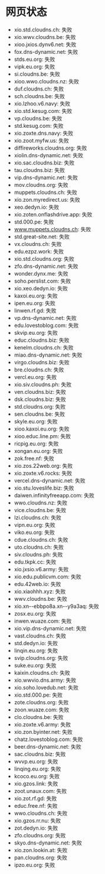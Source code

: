 # 网页状态
- xio.std.cloudns.ch: 失败
- xio.wwv.cloudns.be: 失败
- xioo.jxios.dynv6.net: 失败
- fox.dns-dynamic.net: 失败
- stds.eu.org: 失败
- vipk.eu.org: 失败
- si.cloudns.be: 失败
- xioo.wwo.cloudns.nz: 失败
- duf.cloudns.ch: 失败
- sch.cloudns.be: 失败
- xio.lzhoo.v6.navy: 失败
- xio.std.kesug.com: 失败
- vp.cloudns.be: 失败
- std.kesug.com: 失败
- xio.zoxte.dns.navy: 失败
- xio.zoot.myfw.us: 失败
- diffireworks.cloudns.org: 失败
- xiolin.dns-dynamic.net: 失败
- xio.sac.cloudns.biz: 失败
- tau.cloudns.biz: 失败
- vip.dns-dynamic.net: 失败
- mov.cloudns.org: 失败
- muppets.cloudns.ch: 失败
- xio.zon.myredirect.us: 失败
- xeo.dedyn.io: 失败
- xio.zoten.onflashdrive.app: 失败
- std.000.pe: 失败
- www.muppets.cloudns.ch: 失败
- std.great-site.net: 失败
- vx.cloudns.ch: 失败
- edu.ezpz.work: 失败
- xio.std.cloudns.org: 失败
- zfo.dns-dynamic.net: 失败
- wonder.dynx.me: 失败
- soho.perslist.com: 失败
- xio.xeo.dedyn.io: 失败
- kaxoi.eu.org: 失败
- ipen.eu.org: 失败
- linwen.rf.gd: 失败
- vp.dns-dynamic.net: 失败
- edu.lovestoblog.com: 失败
- skvip.eu.org: 失败
- educ.cloudns.biz: 失败
- kenelm.cloudns.ch: 失败
- miao.dns-dynamic.net: 失败
- virgo.cloudns.biz: 失败
- bre.cloudns.ch: 失败
- vercl.eu.org: 失败
- xio.siv.cloudns.ph: 失败
- ven.cloudns.biz: 失败
- dsk.cloudns.biz: 失败
- std.cloudns.org: 失败
- sen.cloudns.be: 失败
- skyle.eu.org: 失败
- xioo.kaxoi.eu.org: 失败
- xioo.educ.line.pm: 失败
- ricpig.eu.org: 失败
- xongan.eu.org: 失败
- zok.free.nf: 失败
- xio.zos.22web.org: 失败
- xio.zoxte.v6.rocks: 失败
- vercel.dns-dynamic.net: 失败
- xio.stu.loveslife.biz: 失败
- daiwen.infinityfreeapp.com: 失败
- wwo.cloudns.nz: 失败
- vice.cloudns.be: 失败
- lzi.cloudns.ch: 失败
- vipn.eu.org: 失败
- viko.eu.org: 失败
- cdue.cloudns.ch: 失败
- uto.cloudns.ch: 失败
- siv.cloudns.ph: 失败
- edu.tkpk.cc: 失败
- xio.jxsio.v6.army: 失败
- xio.edu.publicvm.com: 失败
- edu.42web.io: 失败
- xio.xiaohhh.xyz: 失败
- wwv.cloudns.be: 失败
- xio.xn--ebbpo8a.xn--y9a3aq: 失败
- zosx.eu.org: 失败
- inwen.wuaze.com: 失败
- xio.vip.dns-dynamic.net: 失败
- vast.cloudns.ch: 失败
- std.dedyn.io: 失败
- linqin.eu.org: 失败
- svip.cloudns.org: 失败
- suke.eu.org: 失败
- kaixin.cloudns.ch: 失败
- xio.wwvio.dns.army: 失败
- xio.soho.lovedub.net: 失败
- xio.std.000.pe: 失败
- zote.cloudns.org: 失败
- zoon.wuaze.com: 失败
- clo.cloudns.be: 失败
- xio.zoxte.v6.army: 失败
- xio.zon.byinter.net: 失败
- chatz.lovestoblog.com: 失败
- beer.dns-dynamic.net: 失败
- sac.cloudns.biz: 失败
- wvvp.eu.org: 失败
- linqing.eu.org: 失败
- kcoco.eu.org: 失败
- xio.gzos.link: 失败
- zoot.unaux.com: 失败
- xio.zot.rf.gd: 失败
- educ.free.nf: 失败
- wwo.cloudns.ch: 失败
- xio.gzos.rr.nu: 失败
- zot.dedyn.io: 失败
- zfo.cloudns.org: 失败
- skyo.dns-dynamic.net: 失败
- xio.zon.lookin.at: 失败
- pan.cloudns.org: 失败
- ipzo.eu.org: 失败
